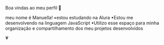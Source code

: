 Boa vindas ao meu perfil 🌸

meu nome é Manuella! 
•estou estudando na Alura
•Estou me desenvolvendo na linguagem JavaScript
•Utilizo esse espaço para minha organização e compartilhamento dos meu projetos desenvolvidos

💗
